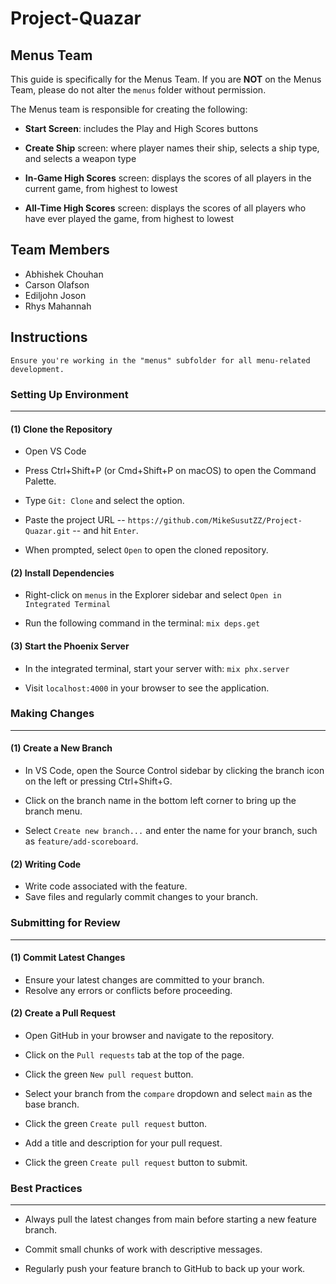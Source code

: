 # Project-Quazar

## Menus Team
This guide is specifically for the Menus Team. If you are **NOT** on the Menus Team, please do not alter the `menus` folder without permission.

The Menus team is responsible for creating the following:

- **Start Screen**: includes the Play and High Scores buttons

- **Create Ship** screen: where player names their ship, selects a ship type, and selects a weapon type

- **In-Game High Scores** screen: displays the scores of all players in the current game, from highest to lowest

- **All-Time High Scores** screen: displays the scores of all players who have ever played the game, from highest to lowest

## Team Members
- Abhishek Chouhan
- Carson Olafson
- Ediljohn Joson
- Rhys Mahannah

## Instructions

    Ensure you're working in the "menus" subfolder for all menu-related development.

### Setting Up Environment
---

#### (1) Clone the Repository

- Open VS Code

- Press Ctrl+Shift+P (or Cmd+Shift+P on macOS) to open the Command Palette.

- Type `Git: Clone` and select the option.

- Paste the project URL -- `https://github.com/MikeSusutZZ/Project-Quazar.git` -- and hit `Enter`.

- When prompted, select `Open` to open the cloned repository.

#### (2) Install Dependencies

- Right-click on `menus` in the Explorer sidebar and select `Open in Integrated Terminal`

- Run the following command in the terminal: `mix deps.get`

#### (3) Start the Phoenix Server
- In the integrated terminal, start your server with: `mix phx.server`

- Visit `localhost:4000` in your browser to see the application.

### Making Changes
---

#### (1) Create a New Branch

- In VS Code, open the Source Control sidebar by clicking the branch icon on the left or pressing Ctrl+Shift+G.

- Click on the branch name in the bottom left corner to bring up the branch menu.

- Select `Create new branch...` and enter the name for your branch, such as `feature/add-scoreboard`.

#### (2) Writing Code
- Write code associated with the feature.
- Save files and regularly commit changes to your branch.

### Submitting for Review
---

#### (1) Commit Latest Changes
- Ensure your latest changes are committed to your branch.
- Resolve any errors or conflicts before proceeding.

#### (2) Create a Pull Request

- Open GitHub in your browser and navigate to the repository.

- Click on the `Pull requests` tab at the top of the page.

- Click the green `New pull request` button.

- Select your branch from the `compare` dropdown and select `main` as the base branch.

- Click the green `Create pull request` button.

- Add a title and description for your pull request.

- Click the green `Create pull request` button to submit.

### Best Practices
---

- Always pull the latest changes from main before starting a new feature branch.

- Commit small chunks of work with descriptive messages.

- Regularly push your feature branch to GitHub to back up your work.
